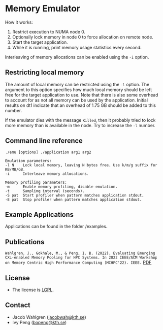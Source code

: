 # Memory Emulator

How it works:

1. Restrict execution to NUMA node 0.
2. Optionally lock memory in node 0 to force allocation on remote node.
3. Start the target application.
4. While it is running, print memory usage statistics every second.

Interleaving of memory allocations can be enabled using the `-i` option.

## Restricting local memory

The amount of local memory can be restricted using the `-l` option. The argument to this option specifies how much local memory should be left free for the target application to use. Note that there is also some overhead to account for as not all memory can be used by the application. Initial results on dt1 indicate that an overhead of 1.75 GB should be added to this number.

If the emulator dies with the message `Killed`, then it probably tried to lock more memory than is available in the node. Try to increase the `-l` number.

## Command line reference

```
./emu [options] ./application arg1 arg2

Emulation parameters:
-l N    Lock local memory, leaving N bytes free. Use k/m/g suffix for KB/MB/GB.
-i      Interleave memory allocations.

Memory profiling parameters:
-m      Enable memory profiling, disable emulation.
-t      Sampling interval (seconds).
-S pat  Start profiler when pattern matches application stdout.
-E pat  Stop profiler when pattern matches application stdout.
```

## Example Applications

Applications can be found in the folder /examples. 

## Publications

```Wahlgren, J., Gokhale, M., & Peng, I. B. (2022). Evaluating Emerging CXL-enabled Memory Pooling for HPC Systems. In 2022 IEEE/ACM Workshop on Memory Centric High Performance Computing (MCHPC'22). IEEE.``` [PDF](https://arxiv.org/pdf/2211.02682)

## License

- The license is [LGPL](/LICENSE).

## Contact

- Jacob Wahlgren (jacobwah@kth.se)
- Ivy Peng  (bopeng@kth.se)

